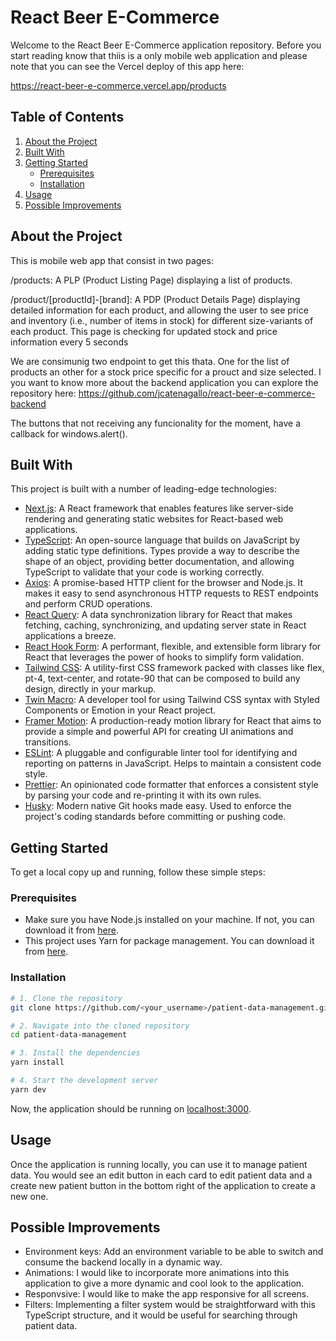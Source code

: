 # React Beer E-Commerce

Welcome to the React Beer E-Commerce application repository. Before you start reading know that thiis is a only mobile web application and please note that you can see the Vercel deploy of this app here:

https://react-beer-e-commerce.vercel.app/products

## Table of Contents

1. [About the Project](#about-the-project)
2. [Built With](#built-with)
3. [Getting Started](#getting-started)
   - [Prerequisites](#prerequisites)
   - [Installation](#installation)
4. [Usage](#usage)
5. [Possible Improvements](#possible-improvements)

## About the Project

This is mobile web app that consist in two pages:

/products: A PLP (Product Listing Page) displaying a list of products.

/product/[productId]-[brand]: A PDP (Product Details Page) displaying detailed information for each product, and allowing the user to see price and inventory (i.e., number of items in stock) for different size-variants of each product. This page is checking for updated stock and price information every 5 seconds

We are consimunig two endpoint to get this thata. One for the list of products an other for a stock price specific for a prouct and size selected. I you want to know more about the backend application you can explore the repository here: https://github.com/jcatenagallo/react-beer-e-commerce-backend

The buttons that not receiving any funcionality for the moment, have a callback for windows.alert().

## Built With

This project is built with a number of leading-edge technologies:

- [Next.js](https://nextjs.org/): A React framework that enables features like server-side rendering and generating static websites for React-based web applications.
- [TypeScript](https://www.typescriptlang.org/): An open-source language that builds on JavaScript by adding static type definitions. Types provide a way to describe the shape of an object, providing better documentation, and allowing TypeScript to validate that your code is working correctly.
- [Axios](https://axios-http.com/): A promise-based HTTP client for the browser and Node.js. It makes it easy to send asynchronous HTTP requests to REST endpoints and perform CRUD operations.
- [React Query](https://react-query.tanstack.com/): A data synchronization library for React that makes fetching, caching, synchronizing, and updating server state in React applications a breeze.
- [React Hook Form](https://react-hook-form.com/): A performant, flexible, and extensible form library for React that leverages the power of hooks to simplify form validation.
- [Tailwind CSS](https://tailwindcss.com/): A utility-first CSS framework packed with classes like flex, pt-4, text-center, and rotate-90 that can be composed to build any design, directly in your markup.
- [Twin Macro](https://github.com/ben-rogerson/twin.macro): A developer tool for using Tailwind CSS syntax with Styled Components or Emotion in your React project.
- [Framer Motion](https://www.framer.com/api/motion/): A production-ready motion library for React that aims to provide a simple and powerful API for creating UI animations and transitions.
- [ESLint](https://eslint.org/): A pluggable and configurable linter tool for identifying and reporting on patterns in JavaScript. Helps to maintain a consistent code style.
- [Prettier](https://prettier.io/): An opinionated code formatter that enforces a consistent style by parsing your code and re-printing it with its own rules.
- [Husky](https://typicode.github.io/husky/): Modern native Git hooks made easy. Used to enforce the project's coding standards before committing or pushing code.

## Getting Started

To get a local copy up and running, follow these simple steps:

### Prerequisites

- Make sure you have Node.js installed on your machine. If not, you can download it from [here](https://nodejs.org/en/download/).
- This project uses Yarn for package management. You can download it from [here](https://yarnpkg.com/getting-started/install).

### Installation

```sh
# 1. Clone the repository
git clone https://github.com/<your_username>/patient-data-management.git

# 2. Navigate into the cloned repository
cd patient-data-management

# 3. Install the dependencies
yarn install

# 4. Start the development server
yarn dev
```

Now, the application should be running on [localhost:3000](http://localhost:3000).

## Usage

Once the application is running locally, you can use it to manage patient data. You would see an edit button in each card to edit patient data and a create new patient button in the bottom right of the application to create a new one.

## Possible Improvements

- Environment keys: Add an environment variable to be able to switch and consume the backend locally in a dynamic way.
- Animations: I would like to incorporate more animations into this application to give a more dynamic and cool look to the application.
- Responvsive: I would like to make the app responsive for all screens.
- Filters: Implementing a filter system would be straightforward with this TypeScript structure, and it would be useful for searching through patient data.

